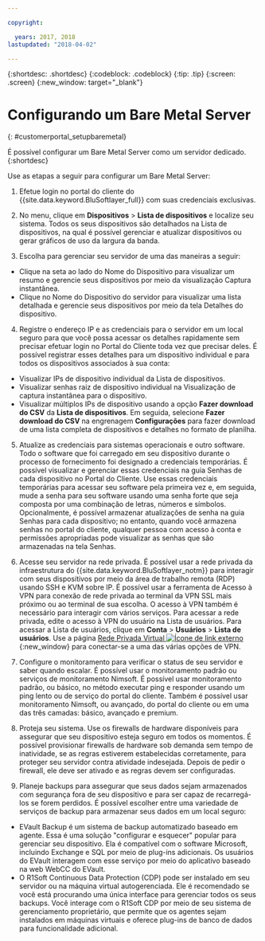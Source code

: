 ```yaml
---

copyright:

  years: 2017, 2018
lastupdated: "2018-04-02"

---
```


{:shortdesc: .shortdesc}
{:codeblock: .codeblock}
{:tip: .tip}
{:screen: .screen}
{:new_window: target="_blank"}


# Configurando um Bare Metal Server
{: #customerportal_setupbaremetal}

É possível configurar um Bare Metal Server como um servidor dedicado.
{:shortdesc}

Use as etapas a seguir para configurar um Bare Metal Server:

1. Efetue login no portal do cliente do {{site.data.keyword.BluSoftlayer_full}} com suas credenciais exclusivas.

2. No menu, clique em **Dispositivos** > **Lista de dispositivos** e localize seu sistema. Todos os seus dispositivos são detalhados na Lista de dispositivos, na qual é possível gerenciar e atualizar dispositivos ou gerar gráficos de uso da largura da banda.

3. Escolha para gerenciar seu servidor de uma das maneiras a seguir:
  * Clique na seta ao lado do Nome do Dispositivo para visualizar um resumo e gerencie seus dispositivos por meio da visualização Captura instantânea.
  * Clique no Nome do Dispositivo do servidor para visualizar uma lista detalhada e gerencie seus dispositivos por meio da tela Detalhes do dispositivo.

4. Registre o endereço IP e as credenciais para o servidor em um local seguro para que você possa acessar os detalhes rapidamente sem precisar efetuar login no Portal do Cliente toda vez que precisar deles. É possível registrar esses detalhes para um dispositivo individual e para todos os dispositivos associados à sua conta:
  * Visualizar IPs de dispositivo individual da Lista de dispositivos.
  * Visualizar senhas raiz de dispositivo individual na Visualização de captura instantânea para o dispositivo.
  * Visualizar múltiplos IPs de dispositivo usando a opção **Fazer download do CSV** da **Lista de dispositivos**. Em seguida, selecione **Fazer download do CSV** na engrenagem **Configurações** para fazer download de uma lista completa de dispositivos e detalhes no formato de planilha.

5. Atualize as credenciais para sistemas operacionais e outro software. Todo o software que foi carregado em seu dispositivo durante o processo de fornecimento foi designado a credenciais temporárias. É possível visualizar e gerenciar essas credenciais na guia Senhas de cada dispositivo no Portal do Cliente. Use essas credenciais temporárias para acessar seu software pela primeira vez e, em seguida, mude a senha para seu software usando uma senha forte que seja composta por uma combinação de letras, números e símbolos. Opcionalmente, é possível armazenar atualizações de senha na guia Senhas para cada dispositivo; no entanto, quando você armazena senhas no portal do cliente, qualquer pessoa com acesso à conta e permissões apropriadas pode visualizar as senhas que são armazenadas na tela Senhas.

6. Acesse seu servidor na rede privada. É possível usar a rede privada da infraestrutura do {{site.data.keyword.BluSoftlayer_notm}} para interagir com seus dispositivos por meio da área de trabalho remota (RDP) usando SSH e KVM sobre IP. É possível usar a ferramenta de Acesso à VPN para conexão de rede privada ao terminal da VPN SSL mais próximo ou ao terminal de sua escolha. O acesso à VPN também é necessário para interagir com vários serviços. Para acessar a rede privada, edite o acesso à VPN do usuário na Lista de usuários. Para acessar a Lista de usuários, clique em **Conta** > **Usuários** > **Lista de usuários**. Use a página [Rede Privada Virtual ![Ícone de link externo](../icons/launch-glyph.svg)](https://www.softlayer.com/VPN-Access){:new_window} para conectar-se a uma das várias opções de VPN.

7. Configure o monitoramento para verificar o status de seu servidor e saber quando escalar. É possível usar o monitoramento padrão ou serviços de monitoramento Nimsoft. É possível usar monitoramento padrão, ou básico, no método executar ping e responder usando um ping lento ou de serviço do portal do cliente. Também é possível usar monitoramento Nimsoft, ou avançado, do portal do cliente ou em uma das três camadas: básico, avançado e premium.

8. Proteja seu sistema. Use os firewalls de hardware disponíveis para assegurar que seu dispositivo esteja seguro em todos os momentos. É possível provisionar firewalls de hardware sob demanda sem tempo de inatividade, se as regras estiverem estabelecidas corretamente, para proteger seu servidor contra atividade indesejada. Depois de pedir o firewall, ele deve ser ativado e as regras devem ser configuradas.

9. Planeje backups para assegurar que seus dados sejam armazenados com segurança fora de seu dispositivo e para ser capaz de recarregá-los se forem perdidos. É possível escolher entre uma variedade de serviços de backup para armazenar seus dados em um local seguro:
  * EVault Backup é um sistema de backup automatizado baseado em agente. Essa é uma solução "configurar e esquecer" popular para gerenciar seu dispositivo. Ela é compatível com o software Microsoft, incluindo Exchange e SQL por meio de plug-ins adicionais. Os usuários do EVault interagem com esse serviço por meio do aplicativo baseado na web WebCC do EVault.
  * O R1Soft Continuous Data Protection (CDP) pode ser instalado em seu servidor ou na máquina virtual autogerenciada. Ele é recomendado se você está procurando uma única interface para gerenciar todos os seus backups. Você interage com o R1Soft CDP por meio de seu sistema de gerenciamento proprietário, que permite que os agentes sejam instalados em máquinas virtuais e oferece plug-ins de banco de dados para funcionalidade adicional.
